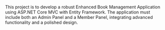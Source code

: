This project is to develop a robust Enhanced Book Management Application using ASP.NET Core MVC with Entity Framework. The application must include both an Admin Panel and a Member Panel, integrating advanced functionality and a polished design.
